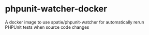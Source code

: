 # phpunit-watcher-docker
A docker image to use spatie/phpunit-watcher for automatically rerun PHPUnit tests when source code changes
